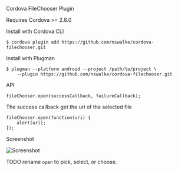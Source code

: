 Cordova FileChooser Plugin

Requires Cordova >= 2.8.0

Install with Cordova CLI
	
	$ cordova plugin add https://github.com/nswalke/cordova-filechooser.git

Install with Plugman 

	$ plugman --platform android --project /path/to/project \ 
		--plugin https://github.com/nswalke/cordova-filechooser.git

API

	fileChooser.open(successCallback, failureCallback);

The success callback get the uri of the selected file

	fileChooser.open(function(uri) {
		alert(uri);
	});
	
Screenshot

![Screenshot](filechooser.png "Screenshot")

TODO rename `open` to pick, select, or choose.
